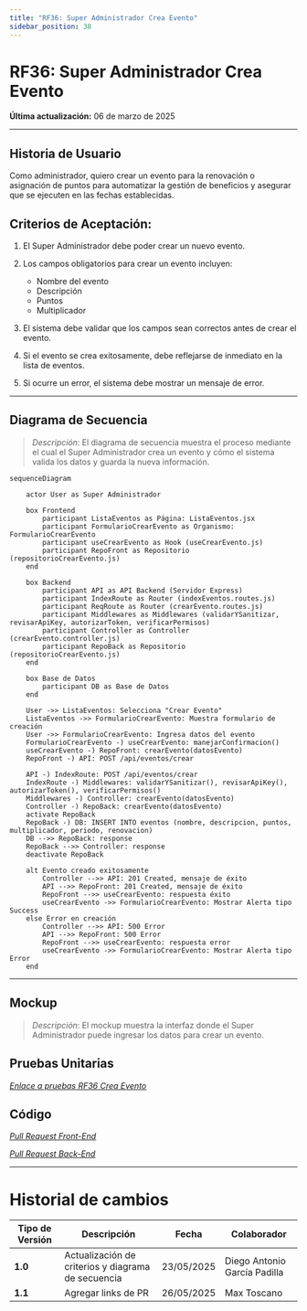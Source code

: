 ```yaml
---
title: "RF36: Super Administrador Crea Evento"
sidebar_position: 38
---
```


# RF36: Super Administrador Crea Evento

**Última actualización:** 06 de marzo de 2025

---

## Historia de Usuario

Como administrador, quiero crear un evento para la renovación o asignación de puntos para automatizar la gestión de beneficios y asegurar que se ejecuten en las fechas establecidas.

## **Criterios de Aceptación:**

1. El Super Administrador debe poder crear un nuevo evento.
2. Los campos obligatorios para crear un evento incluyen:
   - Nombre del evento
   - Descripción
   - Puntos
   - Multiplicador

3. El sistema debe validar que los campos sean correctos antes de crear el evento.
4. Si el evento se crea exitosamente, debe reflejarse de inmediato en la lista de eventos.
5. Si ocurre un error, el sistema debe mostrar un mensaje de error.

---

## **Diagrama de Secuencia**

> _Descripción_: El diagrama de secuencia muestra el proceso mediante el cual el Super Administrador crea un evento y cómo el sistema valida los datos y guarda la nueva información.

```mermaid
sequenceDiagram

    actor User as Super Administrador

    box Frontend
        participant ListaEventos as Página: ListaEventos.jsx
        participant FormularioCrearEvento as Organismo: FormularioCrearEvento
        participant useCrearEvento as Hook (useCrearEvento.js)
        participant RepoFront as Repositorio (repositorioCrearEvento.js)
    end

    box Backend
        participant API as API Backend (Servidor Express)
        participant IndexRoute as Router (indexEventos.routes.js)
        participant ReqRoute as Router (crearEvento.routes.js)
        participant Middlewares as Middlewares (validarYSanitizar, revisarApiKey, autorizarToken, verificarPermisos)
        participant Controller as Controller (crearEvento.controller.js)
        participant RepoBack as Repositorio (repositorioCrearEvento.js)
    end

    box Base de Datos
        participant DB as Base de Datos
    end

    User ->> ListaEventos: Selecciona "Crear Evento"
    ListaEventos ->> FormularioCrearEvento: Muestra formulario de creación
    User ->> FormularioCrearEvento: Ingresa datos del evento
    FormularioCrearEvento -) useCrearEvento: manejarConfirmacion()
    useCrearEvento -) RepoFront: crearEvento(datosEvento)
    RepoFront -) API: POST /api/eventos/crear

    API -) IndexRoute: POST /api/eventos/crear
    IndexRoute -) Middlewares: validarYSanitizar(), revisarApiKey(), autorizarToken(), verificarPermisos()
    Middlewares -) Controller: crearEvento(datosEvento)
    Controller -) RepoBack: crearEvento(datosEvento)
    activate RepoBack
    RepoBack -) DB: INSERT INTO eventos (nombre, descripcion, puntos, multiplicador, periodo, renovacion)
    DB -->> RepoBack: response
    RepoBack -->> Controller: response
    deactivate RepoBack

    alt Evento creado exitosamente
        Controller -->> API: 201 Created, mensaje de éxito
        API -->> RepoFront: 201 Created, mensaje de éxito
        RepoFront -->> useCrearEvento: respuesta éxito
        useCrearEvento ->> FormularioCrearEvento: Mostrar Alerta tipo Success
    else Error en creación
        Controller -->> API: 500 Error
        API -->> RepoFront: 500 Error
        RepoFront -->> useCrearEvento: respuesta error
        useCrearEvento ->> FormularioCrearEvento: Mostrar Alerta tipo Error
    end

```

---

## **Mockup**

> _Descripción_: El mockup muestra la interfaz donde el Super Administrador puede ingresar los datos para crear un evento.

## **Pruebas Unitarias**

_<u>[Enlace a pruebas RF36 Crea Evento](https://docs.google.com/spreadsheets/d/1NLGwGrGA5PVOEzLaqxa8Ts1D_Ng3QzzqNKWJYUzxD-M/edit?gid=1190716284#gid=1190716284)</u>_

## **Código**

_<u>[Pull Request Front-End](https://github.com/CodeAnd-Co/Frontend-Text-Lines/pull/135)</u>_

_<u>[Pull Request Back-End](https://github.com/CodeAnd-Co/Backend-textiles/pull/103)</u>_

---

# Historial de cambios

| **Tipo de Versión** | **Descripción**                                    | **Fecha**  | **Colaborador**              |
| ------------------- | -------------------------------------------------- | ---------- | ---------------------------- |
| **1.0**             | Actualización de criterios y diagrama de secuencia | 23/05/2025 | Diego Antonio García Padilla |
| **1.1**             | Agregar links de PR                                | 26/05/2025 | Max Toscano                  |
